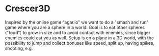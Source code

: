 # Crescer3D
Inspired by the online game "agar.io" we want to do a "smash and run" game where you are a sphere in a world. Goal is to eat other spheres ("food") to grow in size and to avoid contact with enemies, since bigger enemies could eat you as well. Setup is on a plane in a 3D world, with the possibility to jump and collect bonuses like speed, split up, having spikes, shooting, e.g.
